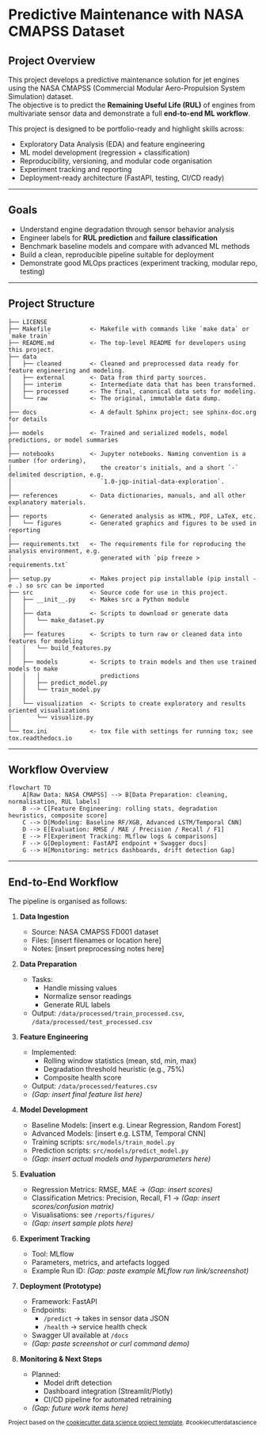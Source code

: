 # Predictive Maintenance with NASA CMAPSS Dataset

## Project Overview
This project develops a predictive maintenance solution for jet engines using the NASA CMAPSS (Commercial Modular Aero-Propulsion System Simulation) dataset.  
The objective is to predict the **Remaining Useful Life (RUL)** of engines from multivariate sensor data and demonstrate a full **end-to-end ML workflow**.

This project is designed to be portfolio-ready and highlight skills across:
- Exploratory Data Analysis (EDA) and feature engineering  
- ML model development (regression + classification)  
- Reproducibility, versioning, and modular code organisation  
- Experiment tracking and reporting  
- Deployment-ready architecture (FastAPI, testing, CI/CD ready)

---

## Goals
- Understand engine degradation through sensor behavior analysis  
- Engineer labels for **RUL prediction** and **failure classification**  
- Benchmark baseline models and compare with advanced ML methods  
- Build a clean, reproducible pipeline suitable for deployment  
- Demonstrate good MLOps practices (experiment tracking, modular repo, testing)

---

Project Structure
------------

    ├── LICENSE
    ├── Makefile           <- Makefile with commands like `make data` or `make train`
    ├── README.md          <- The top-level README for developers using this project.
    ├── data
    │   ├── cleaned        <- Cleaned and preprocessed data ready for feature engineering and modeling.
    │   ├── external       <- Data from third party sources.
    │   ├── interim        <- Intermediate data that has been transformed.
    │   ├── processed      <- The final, canonical data sets for modeling.
    │   └── raw            <- The original, immutable data dump.
    │
    ├── docs               <- A default Sphinx project; see sphinx-doc.org for details
    │
    ├── models             <- Trained and serialized models, model predictions, or model summaries
    │
    ├── notebooks          <- Jupyter notebooks. Naming convention is a number (for ordering),
    │                         the creator's initials, and a short `-` delimited description, e.g.
    │                         `1.0-jqp-initial-data-exploration`.
    │
    ├── references         <- Data dictionaries, manuals, and all other explanatory materials.
    │
    ├── reports            <- Generated analysis as HTML, PDF, LaTeX, etc.
    │   └── figures        <- Generated graphics and figures to be used in reporting
    │
    ├── requirements.txt   <- The requirements file for reproducing the analysis environment, e.g.
    │                         generated with `pip freeze > requirements.txt`
    │
    ├── setup.py           <- Makes project pip installable (pip install -e .) so src can be imported
    ├── src                <- Source code for use in this project.
    │   ├── __init__.py    <- Makes src a Python module
    │   │
    │   ├── data           <- Scripts to download or generate data
    │   │   └── make_dataset.py
    │   │
    │   ├── features       <- Scripts to turn raw or cleaned data into features for modeling
    │   │   └── build_features.py
    │   │
    │   ├── models         <- Scripts to train models and then use trained models to make
    │   │   │                 predictions
    │   │   ├── predict_model.py
    │   │   └── train_model.py
    │   │
    │   └── visualization  <- Scripts to create exploratory and results oriented visualizations
    │       └── visualize.py
    │
    └── tox.ini            <- tox file with settings for running tox; see tox.readthedocs.io


--------
## Workflow Overview
```mermaid
flowchart TD
    A[Raw Data: NASA CMAPSS] --> B[Data Preparation: cleaning, normalisation, RUL labels]
    B --> C[Feature Engineering: rolling stats, degradation heuristics, composite score]
    C --> D[Modeling: Baseline RF/XGB, Advanced LSTM/Temporal CNN]
    D --> E[Evaluation: RMSE / MAE / Precision / Recall / F1]
    E --> F[Experiment Tracking: MLflow logs & comparisons]
    F --> G[Deployment: FastAPI endpoint + Swagger docs]
    G --> H[Monitoring: metrics dashboards, drift detection Gap]
```
--------

## End-to-End Workflow

The pipeline is organised as follows:

1. **Data Ingestion**
   - Source: NASA CMAPSS FD001 dataset
   - Files: [insert filenames or location here]
   - Notes: [insert preprocessing notes here]

2. **Data Preparation**
   - Tasks:
     - Handle missing values
     - Normalize sensor readings
     - Generate RUL labels
   - Output: `/data/processed/train_processed.csv`, `/data/processed/test_processed.csv`

3. **Feature Engineering**
   - Implemented:
     - Rolling window statistics (mean, std, min, max)
     - Degradation threshold heuristic (e.g., 75%)
     - Composite health score
   - Output: `/data/processed/features.csv`
   - *(Gap: insert final feature list here)*

4. **Model Development**
   - Baseline Models: [insert e.g. Linear Regression, Random Forest]
   - Advanced Models: [insert e.g. LSTM, Temporal CNN]
   - Training scripts: `src/models/train_model.py`
   - Prediction scripts: `src/models/predict_model.py`
   - *(Gap: insert actual models and hyperparameters here)*

5. **Evaluation**
   - Regression Metrics: RMSE, MAE → *(Gap: insert scores)*
   - Classification Metrics: Precision, Recall, F1 → *(Gap: insert scores/confusion matrix)*
   - Visualisations: see `/reports/figures/`
   - *(Gap: insert sample plots here)*

6. **Experiment Tracking**
   - Tool: MLflow
   - Parameters, metrics, and artefacts logged
   - Example Run ID: *(Gap: paste example MLflow run link/screenshot)*

7. **Deployment (Prototype)**
   - Framework: FastAPI
   - Endpoints:
     - `/predict` → takes in sensor data JSON
     - `/health` → service health check
   - Swagger UI available at `/docs`
   - *(Gap: paste screenshot or curl command demo)*

8. **Monitoring & Next Steps**
   - Planned:
     - Model drift detection
     - Dashboard integration (Streamlit/Plotly)
     - CI/CD pipeline for automated retraining
   - *(Gap: future work items here)*



<p><small>Project based on the <a target="_blank" href="https://drivendata.github.io/cookiecutter-data-science/">cookiecutter data science project template</a>. #cookiecutterdatascience</small></p>
